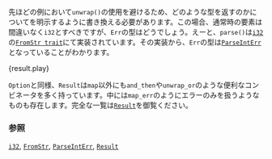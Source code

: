 <!-- To avoid the `unwrap()` in the previous example, we will have to rewrite the example to be
specific about what type it returns. In this case, the regular element should definitely
be `i32` but what about the `Err` type? Well, `parse()` is implemented with the
[`FromStr trait`][from_str] for [`i32`][i32]. That implementation specifies the
`Err` type as [`ParseIntError`][parse_int_error]. -->
先ほどの例において`unwrap()`の使用を避けるため、どのような型を返すのかについてを明示するように書き換える必要があります。この場合、通常時の要素は間違いなく`i32`とすべきですが、`Err`の型はどうでしょう。えーと、`parse()`は[`i32`][i32]の[`FromStr trait`][from_str]にて実装されています。その実装から、`Err`の型は[`ParseIntErr`][parse_int_error]となっていることがわかります。

{result.play}

<!-- Similar to `Option`, `Result` has many other combinators besides `map` such as `and_then`
and `unwrap_or`; even ones to handle the errors specifically such as `map_err`.
`Result` contains the complete listing. -->
`Option`と同様、`Result`は`map`以外にも`and_then`や`unwrap_or`のような便利なコンビネータを多く持っています。中には`map_err`のようにエラーのみを扱うようなものも存在します。完全な一覧は[`Result`][result]を御覧ください。

<!--
### See also:
-->
### 参照

[`i32`][i32], [`FromStr`][from_str], [`ParseIntErr`][parse_int_error],
[`Result`][result]

[result]: http://doc.rust-lang.org/std/result/enum.Result.html
[parse_int_error]: http://doc.rust-lang.org/std/num/struct.ParseIntError.html
[from_str]: http://doc.rust-lang.org/std/str/trait.FromStr.html
[i32]: http://doc.rust-lang.org/std/primitive.i32.html
